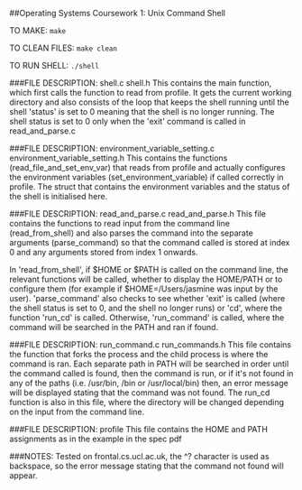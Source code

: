 ##Operating Systems Coursework 1: Unix Command Shell

TO MAKE: ```make```

TO CLEAN FILES: ```make clean```

TO RUN SHELL: ```./shell```


###FILE DESCRIPTION: shell.c shell.h
This contains the main function, which first calls the function to read from profile. It gets the current working directory and also consists of the loop that keeps the shell running until the shell 'status' is set to 0 meaning that the shell is no longer running. The shell status is set to 0 only when the 'exit' command is called in read_and_parse.c

###FILE DESCRIPTION: environment_variable_setting.c environment_variable_setting.h
This contains the functions (read_file_and_set_env_var) that reads from profile and actually configures the environment variables (set_environment_variable) if called correctly in profile. The struct that contains the environment variables and the status of the shell is initialised here. 

###FILE DESCRIPTION: read_and_parse.c read_and_parse.h
This file contains the functions to read input from the command line (read_from_shell) and also parses the command into the separate arguments (parse_command) so that the command called is stored at index 0 and any arguments stored from index 1 onwards. 

In 'read_from_shell', if $HOME or $PATH is called on the command line, the relevant functions will be called, whether to display the HOME/PATH or to configure them (for example if $HOME=/Users/jasmine was input by the user). 'parse_command' also checks to see whether 'exit' is called (where the shell status is set to 0, and the shell no longer runs) or 'cd', where the function 'run_cd' is called. Otherwise, 'run_command' is called, where the command will be searched in the PATH and ran if found.

###FILE DESCRIPTION: run_command.c run_commands.h
This file contains the function that forks the process and the child process is where the command is ran. Each separate path in PATH will be searched in order until the command called is found, then the command is run, or if it's not found in any of the paths (i.e. /usr/bin, /bin or /usr/local/bin) then, an error message will be displayed stating that the command was not found. The run_cd function is also in this file, where the directory will be changed depending on the input from the command line.

###FILE DESCRIPTION: profile
This file contains the HOME and PATH assignments as in the example in the spec pdf

###NOTES:
Tested on frontal.cs.ucl.ac.uk, the ^? character is used as backspace, so the error message stating that the command not found will appear.
